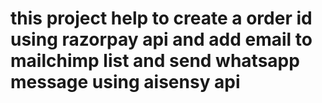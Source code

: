 # this project help to create a order id using razorpay api and add email to mailchimp list and send whatsapp message using aisensy api 